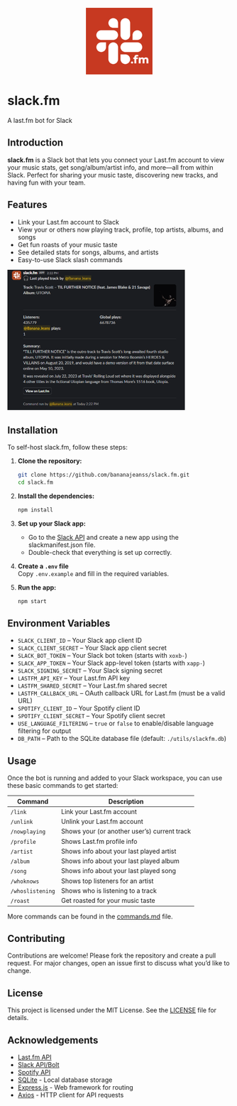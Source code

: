 <p align="center">
    <img src="assets/slackfm.png" alt="slack.fm logo" width="150"/>
</p>

# slack.fm

A last.fm bot for Slack

## Introduction

**slack.fm** is a Slack bot that lets you connect your Last.fm account to view your music stats, get song/album/artist info, and more—all from within Slack. Perfect for sharing your music taste, discovering new tracks, and having fun with your team.

## Features

- Link your Last.fm account to Slack
- View your or others now playing track, profile, top artists, albums, and songs
- Get fun roasts of your music taste
- See detailed stats for songs, albums, and artists
- Easy-to-use Slack slash commands

<img src="assets/song.png" alt="Song command example" width="400"/>

## Installation

To self-host slack.fm, follow these steps:

1. **Clone the repository:**

   ```bash
   git clone https://github.com/bananajeanss/slack.fm.git
   cd slack.fm
   ```

2. **Install the dependencies:**

   ```bash
   npm install
   ```

3. **Set up your Slack app:**

   - Go to the [Slack API](https://api.slack.com/apps) and create a new app using the slackmanifest.json file.
   - Double-check that everything is set up correctly.

4. **Create a `.env` file**  
   Copy `.env.example` and fill in the required variables.

5. **Run the app:**

   ```bash
   npm start
   ```

## Environment Variables

- `SLACK_CLIENT_ID` – Your Slack app client ID
- `SLACK_CLIENT_SECRET` – Your Slack app client secret
- `SLACK_BOT_TOKEN` – Your Slack bot token (starts with `xoxb-`)
- `SLACK_APP_TOKEN` – Your Slack app-level token (starts with `xapp-`)
- `SLACK_SIGNING_SECRET` – Your Slack signing secret
- `LASTFM_API_KEY` – Your Last.fm API key
- `LASTFM_SHARED_SECRET` – Your Last.fm shared secret
- `LASTFM_CALLBACK_URL` – OAuth callback URL for Last.fm (must be a valid URL)
- `SPOTIFY_CLIENT_ID` – Your Spotify client ID
- `SPOTIFY_CLIENT_SECRET` – Your Spotify client secret
- `USE_LANGUAGE_FILTERING` – `true` or `false` to enable/disable language filtering for output
- `DB_PATH` – Path to the SQLite database file (default: `./utils/slackfm.db`)

## Usage

Once the bot is running and added to your Slack workspace, you can use these basic commands to get started:

| Command          | Description                                  |
| ---------------- | -------------------------------------------- |
| `/link`          | Link your Last.fm account                    |
| `/unlink`        | Unlink your Last.fm account                  |
| `/nowplaying`    | Shows your (or another user’s) current track |
| `/profile`       | Shows Last.fm profile info                   |
| `/artist`        | Shows info about your last played artist     |
| `/album`         | Shows info about your last played album      |
| `/song`          | Shows info about your last played song       |
| `/whoknows`      | Shows top listeners for an artist            |
| `/whoslistening` | Shows who is listening to a track            |
| `/roast`         | Get roasted for your music taste             |

More commands can be found in the [commands.md](commands.md) file.

## Contributing

Contributions are welcome! Please fork the repository and create a pull request. For major changes, open an issue first to discuss what you’d like to change.

## License

This project is licensed under the MIT License. See the [LICENSE](LICENSE) file for details.

## Acknowledgements

- [Last.fm API](https://www.last.fm/api)
- [Slack API/Bolt](https://api.slack.com/bolt)
- [Spotify API](https://developer.spotify.com/documentation/web-api/)
- [SQLite](https://www.sqlite.org/) - Local database storage
- [Express.js](https://expressjs.com/) - Web framework for routing
- [Axios](https://axios-http.com/) - HTTP client for API requests
